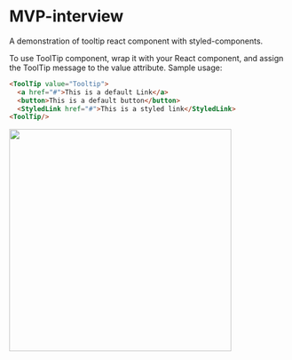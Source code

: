 # MVP-interview
A demonstration of tooltip react component with styled-components.

To use ToolTip component, wrap it with your React component,
and assign the ToolTip message to the value attribute.
Sample usage:
```html
<ToolTip value="Tooltip"> 
  <a href="#">This is a default Link</a>
  <button>This is a default button</button>
  <StyledLink href="#">This is a styled link</StyledLink>
<ToolTip/>
```

<img src="https://i.imgur.com/Z9IMWUc.png" width="400">

